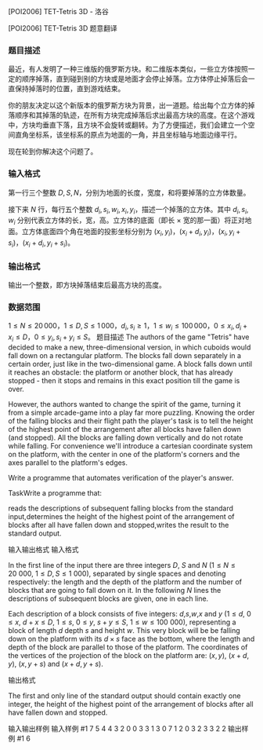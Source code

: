



[POI2006] TET-Tetris 3D - 洛谷














[POI2006] TET-Tetris 3D
题意翻译
### 题目描述

最近，有人发明了一种三维版的俄罗斯方块。和二维版本类似，一些立方体按照一定的顺序掉落，直到碰到别的方块或是地面才会停止掉落。立方体停止掉落后会一直保持掉落时的位置，直到游戏结束。

你的朋友决定以这个新版本的俄罗斯方块为背景，出一道题。给出每个立方体的掉落顺序和其掉落的轨迹，在所有方块完成掉落后求出最高方块的高度。在这个游戏中，方块均垂直下落，且方块不会旋转或翻转。为了方便描述，我们会建立一个空间直角坐标系，该坐标系的原点为地面的一角，并且坐标轴与地面边缘平行。

现在轮到你解决这个问题了。

### 输入格式

第一行三个整数 $D,S,N$，分别为地面的长度，宽度，和将要掉落的立方体数量。

接下来 $N$ 行，每行五个整数 $d_i,s_i,w_i,x_i,y_i$，描述一个掉落的立方体。其中 $d_i,s_i,w_i$ 分别代表立方体的长，宽，高。立方体的底面（即长 $\times$ 宽的那一面）将正对地面。立方体底面四个角在地面的投影坐标分别为 $(x_i,y_i)$，$(x_i+d_i,y_i)$，$(x_i,y_i+s_i)$，$(x_i+d_i,y_i+s_i)$。

### 输出格式

输出一个整数，即方块掉落结束后最高方块的高度。

### 数据范围

$1 \leq N \leq 20\,000$，$1 \leq D,S \leq 1\,000$，$d_i,s_i \geq 1$，$1 \leq w_i \leq 100\,000$，$0 \leq x_i,d_i+x_i \leq D$，$0 \leq y_i,s_i+y_i \leq S$。
题目描述
The authors of the game "Tetris" have decided to make a new, three-dimensional version, in which cuboids would fall down on a rectangular platform. The blocks fall down separately in a certain order, just like in the two-dimensional game. A block falls down until it reaches an obstacle: the platform or another block, that has already stopped - then it stops and remains in this exact position till the game is over.

However, the authors wanted to change the spirit of the game, turning it from a simple arcade-game into a play far more puzzling. Knowing the order of the falling blocks and their flight path the player's task is to tell the height of the highest point of the arrangement after all blocks have fallen down (and stopped). All the blocks are falling down vertically and do not rotate while falling. For convenience we'll introduce a cartesian coordinate system on the platform, with the center in one of the platform's corners and the axes parallel to the platform's edges.

Write a programme that automates verification of the player's answer.

TaskWrite a programme that:

reads the descriptions of subsequent falling blocks from the standard input,determines the height of the highest point of the arrangement of blocks after all have fallen down and stopped,writes the result to the standard output.


输入输出格式
输入格式

In the first line of the input there are three integers $D$, $S$ and $N$ ($1\le N\le 20\ 000$, $1\le D,S\le 1\ 000$), separated by single spaces and denoting respectively: the length and the depth of the platform and the number of blocks that are going to fall down on it. In the following $N$ lines the descriptions of subsequent blocks are given, one in each line.

Each description of a block consists of five integers: $d$,$s$,$w$,$x$ and $y$ ($1\le d$, $0\le x$, $d+x\le D$, $1\le s$, $0\le y$, $s+y\le S$, $1\le w\le 100\ 000$), representing a block of length $d$ depth $s$ and height $w$. This very block will be be falling down on the platform with its $d\times s$ face as the bottom, where the length and depth of the block are parallel to those of the platform. The coordinates of the vertices of the projection of the block on the platform are: $(x,y)$, $(x+d,y)$, $(x,y+s)$ and $(x+d,y+s)$.

输出格式

The first and only line of the standard output should contain exactly one integer, the height of the highest point of the arrangement of blocks after all have fallen down and stopped.

输入输出样例
输入样例 #1
7 5 4
4 3 2 0 0
3 3 1 3 0
7 1 2 0 3
2 3 3 2 2
输出样例 #1
6






